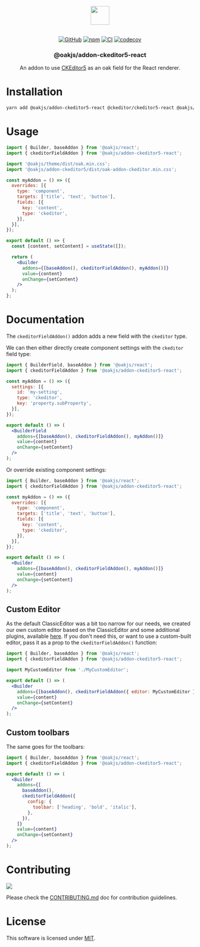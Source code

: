 <div align="center">

<picture>
  <source media="(prefers-color-scheme: dark)" srcset="https://cdn.junipero.design/images/oak-logo-light.svg" />
  <img src="https://cdn.junipero.design/images/oak-logo.svg" height="50" />
</picture>

<br />
<br />

[![GitHub](https://img.shields.io/github/license/p3ol/oak.svg)](https://github.com/p3ol/oak)
[![npm](https://img.shields.io/npm/v/@oakjs/addon-ckeditor5-react.svg)](https://www.npmjs.com/package/@oakjs/addon-remirror)
[![CI](https://github.com/p3ol/oak/actions/workflows/ci.yml/badge.svg)](https://github.com/p3ol/oak/actions/workflows/ci.yml)
[![codecov](https://codecov.io/gh/p3ol/oak/branch/master/graph/badge.svg)](https://codecov.io/gh/p3ol/oak)

### @oakjs/addon-ckeditor5-react
An addon to use [CKEditor5](https://ckeditor.com) as an oak field for the React renderer.

</div>

# Installation

```sh
yarn add @oakjs/addon-ckeditor5-react @ckeditor/ckeditor5-react @oakjs/ckeditor5-build-custom
```

# Usage

```jsx
import { Builder, baseAddon } from '@oakjs/react';
import { ckeditorFieldAddon } from '@oakjs/addon-ckeditor5-react';

import '@oakjs/theme/dist/oak.min.css';
import '@oakjs/addon-ckeditor5/dist/oak-addon-ckeditor.min.css';

const myAddon = () => ({
  overrides: [{
    type: 'component',
    targets: ['title', 'text', 'button'],
    fields: [{
      key: 'content',
      type: 'ckeditor',
    }],
  }],
});

export default () => {
  const [content, setContent] = useState([]);

  return (
    <Builder
      addons={[baseAddon(), ckeditorFieldAddon(), myAddon()]}
      value={content}
      onChange={setContent}
    />
  );
};
```

# Documentation

The `ckeditorFieldAddon()` addon adds a new field with the `ckeditor` type.

We can then either directly create component settings with the `ckeditor` field type:

```jsx
import { BuilderField, baseAddon } from '@oakjs/react';
import { ckeditorFieldAddon } from '@oakjs/addon-ckeditor5-react';

const myAddon = () => ({
  settings: [{
    id: 'my-setting',
    type: 'ckeditor',
    key: 'property.subProperty',
  }],
});

export default () => (
  <BuilderField
    addons={[baseAddon(), ckeditorFieldAddon(), myAddon()]}
    value={content}
    onChange={setContent}
  />
);
```

Or override existing component settings:

```jsx
import { Builder, baseAddon } from '@oakjs/react';
import { ckeditorFieldAddon } from '@oakjs/addon-ckeditor5-react';

const myAddon = () => ({
  overrides: [{
    type: 'component',
    targets: ['title', 'text', 'button'],
    fields: [{
      key: 'content',
      type: 'ckeditor',
    }],
  }],
});

export default () => (
  <Builder
    addons={[baseAddon(), ckeditorFieldAddon(), myAddon()]}
    value={content}
    onChange={setContent}
  />
);
```

## Custom Editor

As the default ClassicEditor was a bit too narrow for our needs, we created our own custom editor based on the ClassicEditor and some additional plugins, available [here](../packages/ckeditor5-build-custom).
If you don't need this, or want to use a custom-built editor, pass it as a prop to the `ckeditorFieldAddon()` function:

```jsx
import { Builder, baseAddon } from '@oakjs/react';
import { ckeditorFieldAddon } from '@oakjs/addon-ckeditor5-react';

import MyCustomEditor from './MyCustomEditor';

export default () => (
  <Builder
    addons={[baseAddon(), ckeditorFieldAddon({ editor: MyCustomEditor })]}
    value={content}
    onChange={setContent}
  />
);
```

## Custom toolbars

The same goes for the toolbars:

```jsx
import { Builder, baseAddon } from '@oakjs/react';
import { ckeditorFieldAddon } from '@oakjs/addon-ckeditor5-react';

export default () => (
  <Builder
    addons={[
      baseAddon(),
      ckeditorFieldAddon({
        config: {
          toolbar: ['heading', 'bold', 'italic'],
        },
      }),
    ]}
    value={content}
    onChange={setContent}
  />
);
```

# Contributing

[![](https://contrib.rocks/image?repo=p3ol/oak)](https://github.com/p3ol/oak/graphs/contributors)

Please check the [CONTRIBUTING.md](https://github.com/p3ol/oak/blob/master/CONTRIBUTING.md) doc for contribution guidelines.


# License

This software is licensed under [MIT](https://github.com/p3ol/oak/blob/master/LICENSE).
